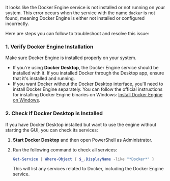 It looks like the Docker Engine service is not installed or not running on your system. This error occurs when the service with the name `docker` is not found, meaning Docker Engine is either not installed or configured incorrectly.

Here are steps you can follow to troubleshoot and resolve this issue:

### 1. **Verify Docker Engine Installation**

Make sure Docker Engine is installed properly on your system.

- If you're using **Docker Desktop**, the Docker Engine service should be installed with it. If you installed Docker through the Desktop app, ensure that it's installed and running.
- If you want Docker without the Docker Desktop interface, you'll need to install Docker Engine separately. You can follow the official instructions for installing Docker Engine binaries on Windows: [Install Docker Engine on Windows](https://docs.docker.com/engine/install/binaries/#install-client-binaries-on-windows).

### 2. **Check If Docker Desktop is Installed**

If you have Docker Desktop installed but want to use the engine without starting the GUI, you can check its services:

1. **Start Docker Desktop** and then open PowerShell as Administrator.
2. Run the following command to check all services:

   ```powershell
   Get-Service | Where-Object { $_.DisplayName -like "*Docker*" }
   ```

   This will list any services related to Docker, including the Docker Engine service.
